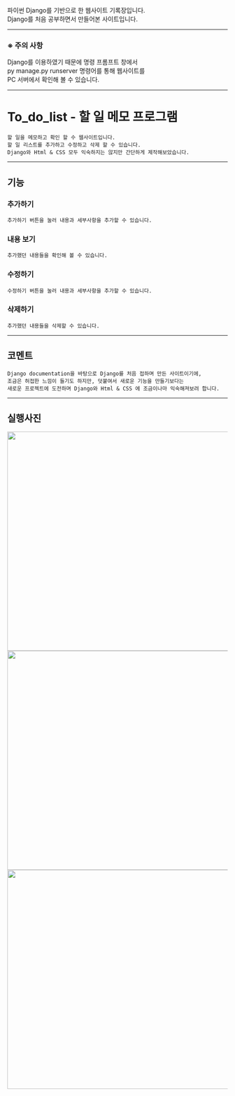 파이썬 Django를 기반으로 한 웹사이트 기록장입니다.   
Django를 처음 공부하면서 만들어본 사이트입니다.   
***
### ※ 주의 사항   
Django를 이용하였기 때문에 명령 프롬프트 창에서    
py manage.py runserver 명령어를 통해 웹사이트를   
PC 서버에서 확인해 볼 수 있습니다.   
***

# To_do_list - 할 일 메모 프로그램
    할 일을 메모하고 확인 할 수 웹사이트입니다.   
    할 일 리스트를 추가하고 수정하고 삭제 할 수 있습니다.   
    Django와 Html & CSS 모두 익숙하지는 않지만 간단하게 제작해보았습니다.   
***   
##  기능
### 추가하기
    추가하기 버튼을 눌러 내용과 세부사항을 추가할 수 있습니다.   
### 내용 보기
    추가했던 내용들을 확인해 볼 수 있습니다.   
### 수정하기
    수정하기 버튼을 눌러 내용과 세부사항을 추가할 수 있습니다.   
### 삭제하기
    추가했던 내용들을 삭제할 수 있습니다.   
***
## 코멘트
    Django documentation을 바탕으로 Django를 처음 접하며 만든 사이트이기에,   
    조금은 허접한 느낌이 들기도 하지만, 덧붙여서 새로운 기능을 만들기보다는   
    새로운 프로젝트에 도전하며 Django와 Html & CSS 에 조금이나마 익숙해져보려 합니다.   
***
## 실행사진
<img src="https://user-images.githubusercontent.com/63716450/109478018-10d88e00-7abc-11eb-8074-2e2aebd70d9b.PNG"  width="900" height="500">
<img src="https://user-images.githubusercontent.com/63716450/109478019-11712480-7abc-11eb-8e0f-dc9d87f6274a.PNG"  width="900" height="500">
<img src="https://user-images.githubusercontent.com/63716450/109478014-0fa76100-7abc-11eb-94c7-d14bf7a61648.PNG"  width="900" height="500">